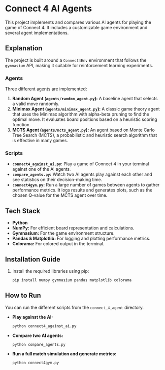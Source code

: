 # Connect 4 AI Agents

This project implements and compares various AI agents for playing the game of Connect 4. It includes a customizable game environment and several agent implementations.

## Explanation

The project is built around a `Connect4Env` environment that follows the `gymnasium` API, making it suitable for reinforcement learning experiments.

### Agents

Three different agents are implemented:

1.  **Random Agent (`agents/random_agent.py`):** A baseline agent that selects a valid move randomly.
2.  **Minimax Agent (`agents/minimax_agent.py`):** A classic game theory agent that uses the Minimax algorithm with alpha-beta pruning to find the optimal move. It evaluates board positions based on a heuristic scoring function.
3.  **MCTS Agent (`agents/mcts_agent.py`):** An agent based on Monte Carlo Tree Search (MCTS), a probabilistic and heuristic search algorithm that is effective in many games.

### Scripts

- **`connect4_against_ai.py`:** Play a game of Connect 4 in your terminal against one of the AI agents.
- **`compare_agents.py`:** Watch two AI agents play against each other and see statistics on their decision-making time.
- **`connect4gym.py`:** Run a large number of games between agents to gather performance metrics. It logs results and generates plots, such as the chosen Q-value for the MCTS agent over time.

## Tech Stack

- **Python**
- **NumPy:** For efficient board representation and calculations.
- **Gymnasium:** For the game environment structure.
- **Pandas & Matplotlib:** For logging and plotting performance metrics.
- **Colorama:** For colored output in the terminal.

## Installation Guide

1.  Install the required libraries using pip:
    ```bash
    pip install numpy gymnasium pandas matplotlib colorama
    ```

## How to Run

You can run the different scripts from the `connect_4_agent` directory.

- **Play against the AI:**
  ```bash
  python connect4_against_ai.py
  ```

- **Compare two AI agents:**
  ```bash
  python compare_agents.py
  ```

- **Run a full match simulation and generate metrics:**
  ```bash
  python connect4gym.py
  ```
